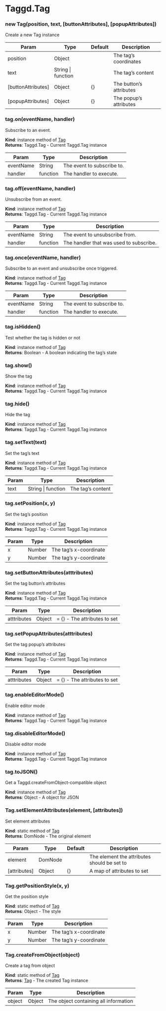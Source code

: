# Taggd.Tag

### new Tag(position, text, [buttonAttributes], [popupAttributes])

Create a new Tag instance

| Param              | Type               | Default | Description             |
| ------------------ | ------------------ | ------- | ----------------------- |
| position           | Object             |         | The tag’s coordinates   |
| text               | String \| function |         | The tag’s content       |
| [buttonAttributes] | Object             | {}      | The button’s attributes |
| [popupAttributes]  | Object             | {}      | The popup’s attributes  |

### tag.on(eventName, handler)

Subscribe to an event.

**Kind**: instance method of [Tag](#Tag)  
**Returns**: Taggd.Tag - Current Taggd.Tag instance

| Param     | Type     | Description                |
| --------- | -------- | -------------------------- |
| eventName | String   | The event to subscribe to. |
| handler   | function | The handler to execute.    |

### tag.off(eventName, handler)

Unsubscribe from an event.

**Kind**: instance method of [Tag](#Tag)  
**Returns**: Taggd.Tag - Current Taggd.Tag instance

| Param     | Type     | Description                             |
| --------- | -------- | --------------------------------------- |
| eventName | String   | The event to unsubscribe from.          |
| handler   | function | The handler that was used to subscribe. |

### tag.once(eventName, handler)

Subscribe to an event and unsubscribe once triggered.

**Kind**: instance method of [Tag](#Tag)  
**Returns**: Taggd.Tag - Current Taggd.Tag instance

| Param     | Type     | Description                |
| --------- | -------- | -------------------------- |
| eventName | String   | The event to subscribe to. |
| handler   | function | The handler to execute.    |

### tag.isHidden()

Test whether the tag is hidden or not

**Kind**: instance method of [Tag](#Tag)  
**Returns**: Boolean - A boolean indicating the tag’s state

### tag.show()

Show the tag

**Kind**: instance method of [Tag](#Tag)  
**Returns**: Taggd.Tag - Current Taggd.Tag instance

### tag.hide()

Hide the tag

**Kind**: instance method of [Tag](#Tag)  
**Returns**: Taggd.Tag - Current Taggd.Tag instance

### tag.setText(text)

Set the tag’s text

**Kind**: instance method of [Tag](#Tag)  
**Returns**: Taggd.Tag - Current Taggd.Tag instance

| Param | Type               | Description       |
| ----- | ------------------ | ----------------- |
| text  | String \| function | The tag’s content |

### tag.setPosition(x, y)

Set the tag’s position

**Kind**: instance method of [Tag](#Tag)  
**Returns**: Taggd.Tag - Current Taggd.Tag instance

| Param | Type   | Description            |
| ----- | ------ | ---------------------- |
| x     | Number | The tag’s x-coordinate |
| y     | Number | The tag’s y-coordinate |

### tag.setButtonAttributes(atttributes)

Set the tag button’s attributes

**Kind**: instance method of [Tag](#Tag)  
**Returns**: Taggd.Tag - Current Taggd.Tag instance

| Param       | Type   | Description                  |
| ----------- | ------ | ---------------------------- |
| atttributes | Object | = {} - The attributes to set |

### tag.setPopupAttributes(atttributes)

Set the tag popup’s attributes

**Kind**: instance method of [Tag](#Tag)  
**Returns**: Taggd.Tag - Current Taggd.Tag instance

| Param       | Type   | Description                  |
| ----------- | ------ | ---------------------------- |
| atttributes | Object | = {} - The attributes to set |

### tag.enableEditorMode()

Enable editor mode

**Kind**: instance method of [Tag](#Tag)  
**Returns**: Taggd.Tag - Current Taggd.Tag instance

### tag.disableEditorMode()

Disable editor mode

**Kind**: instance method of [Tag](#Tag)  
**Returns**: Taggd.Tag - Current Taggd.Tag instance

### tag.toJSON()

Get a Taggd.createFromObject-compatible object

**Kind**: instance method of [Tag](#Tag)  
**Returns**: Object - A object for JSON

### Tag.setElementAttributes(element, [attributes])

Set element attributes

**Kind**: static method of [Tag](#Tag)  
**Returns**: DomNode - The original element

| Param        | Type    | Default | Description                                 |
| ------------ | ------- | ------- | ------------------------------------------- |
| element      | DomNode |         | The element the attributes should be set to |
| [attributes] | Object  | {}      | A map of attributes to set                  |

### Tag.getPositionStyle(x, y)

Get the position style

**Kind**: static method of [Tag](#Tag)  
**Returns**: Object - The style

| Param | Type   | Description            |
| ----- | ------ | ---------------------- |
| x     | Number | The tag’s x-coordinate |
| y     | Number | The tag’s y-coordinate |

### Tag.createFromObject(object)

Create a tag from object

**Kind**: static method of [Tag](#Tag)  
**Returns**: [Tag](#Tag) - The created Tag instance

| Param  | Type   | Description                           |
| ------ | ------ | ------------------------------------- |
| object | Object | The object containing all information |
